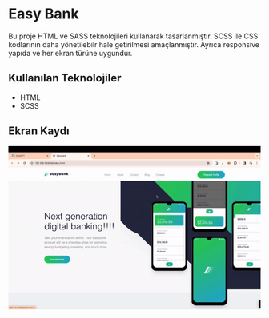 <h1> Easy Bank </h1>

Bu proje HTML ve SASS teknolojileri kullanarak tasarlanmıştır. SCSS ile CSS kodlarının daha yönetilebilr hale getirilmesi amaçlanmıştır. Ayrıca responsive yapıda ve her ekran türüne uygundur.

<h2> Kullanılan Teknolojiler </h2>

<ul>
<li>HTML</li>
<li>SCSS</li>
</ul>

<h2> Ekran Kaydı </h2>

![](screen.gif)
